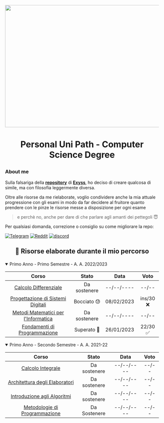 <div style="text-align: center;">
  <img src="https://media.salonedellostudente.it/app/uploads/2020/07/16134905/sapienza-roma-logo-01.png" width="600" height="400" style="display: block; margin: auto"> </img>
</div>

# <p align=center> Personal Uni Path - Computer Science Degree </p>

### About me

Sulla falsariga della **[repository](https://github.com/Exyss/university-notes)** di **[Exyss](https://github.com/Exyss/)**, ho deciso di creare qualcosa di simile, ma con filosofia leggermente diversa.

Oltre alle risorse da me rielaborate, voglio condividere anche la mia attuale progressione con gli esami in modo da far decidere al fruitore quanto prendere con le pinze le risorse messe a disposizione per ogni esame
> e perchè no, anche per dare di che parlare agli amanti dei pettegoli 😇

Per qualsiasi domanda, correzione o consiglio su come migliorare la repo:

[![Telegram](https://img.shields.io/badge/Telegram-2CA5E0?style=for-the-badge&logo=telegram&logoColor=white)](https://t.me/FedVlogger)
[![Reddit](https://img.shields.io/badge/Reddit-FF4500?style=for-the-badge&logo=reddit&logoColor=white)](https://www.reddit.com/user/FedVlogger)
[![discord](https://img.shields.io/badge/Discord-7289DA?style=for-the-badge&logo=discord&logoColor=white)](https://discordapp.com/users/315821724639821829)
## <p align=center> 📖 Risorse elaborate durante il mio percorso </p>

<details open>
<summary>Primo Anno - Primo Semestre - A. A. 2022/2023</summary>

| Corso | Stato | Data | Voto |
| :-----: | :----: | :-----------: | :----: |
| [Calcolo Differenziale](https://github.com/FedVlogger17/Uni/tree/main/Primo%20Anno/Primo%20Semestre/Calcolo%20Differenziale%20Primo%20Semestre) | Da sostenere | --/--/---- | --/-- |
| [Progettazione di Sistemi Digitali](https://github.com/FedVlogger17/Uni/tree/main/Primo%20Anno/Primo%20Semestre/Progettazione%20di%20Sistemi%20Digitali%20Primo%20Semestre) | Bocciato 😓 | 08/02/2023 | ins/30 ❌|
| [Metodi Matematici per l'Informatica](https://github.com/FedVlogger17/Uni/tree/main/Primo%20Anno/Primo%20Semestre/Metodi%20Matematici%20per%20l'informatica) | Da sostenere | --/--/---- | --/-- |
| [Fondamenti di Programmazione](https://github.com/FedVlogger17/Uni/tree/main/Primo%20Anno/Primo%20Semestre/Fondamenti%20di%20programmazione%20primo%20semestre) | Superato 🥳 | 26/01/2023 | 22/30 ✅ |
</details>

<details open>
<summary> Primo Anno - Secondo Semestre - A. A. 2021-22 </summary>

| Corso | Stato | Data | Voto |
| :-----: | :----: | :-----------: | :----: |
| [Calcolo Integrale](https://github.com/FedVlogger17/Uni/tree/main/Primo%20Anno/Secondo%20Semestre/Calcolo%20Integrale) | Da sostenere | --/--/---- | --/-- |
| [Architettura degli Elaboratori](https://github.com/FedVlogger17/Uni/tree/main/Primo%20Anno/Secondo%20Semestre/Architettura%20degli%20Elaboratori) | Da sostenere | --/--/---- | --/-- |
| [Introduzione agli Algoritmi](https://github.com/FedVlogger17/Uni/tree/main/Primo%20Anno/Secondo%20Semestre/Introduzione%20agli%20Algoritmi) | Da sostenere | --/--/---- | --/-- |
| [Metodologie di Programmazione](https://github.com/FedVlogger17/Uni/tree/main/Primo%20Anno/Secondo%20Semestre/Metodologie%20di%20Programmazione) | Da Sostenere | --/--/---- | --/-- |
</details>

